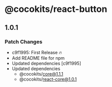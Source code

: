 # @cocokits/react-button

## 1.0.1

### Patch Changes

- c9f1995: First Release 🔥
- Add README file for npm
- Updated dependencies [c9f1995]
- Updated dependencies
  - @cocokits/core@1.1.1
  - @cocokits/react-core@1.0.1
